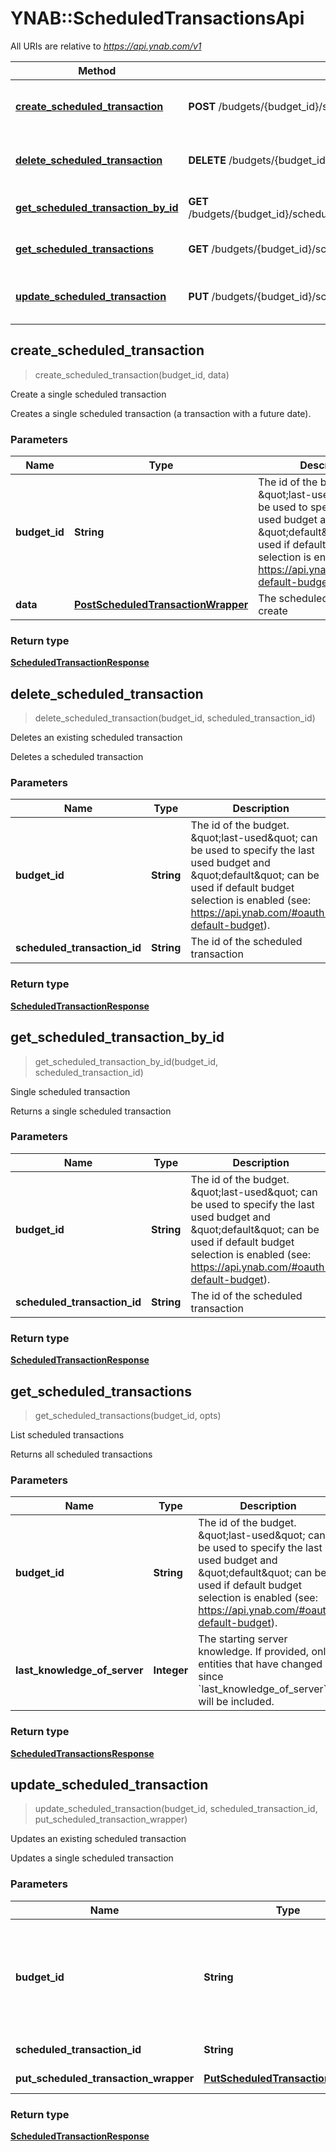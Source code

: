 # YNAB::ScheduledTransactionsApi

All URIs are relative to *https://api.ynab.com/v1*

| Method | HTTP request | Description |
| ------ | ------------ | ----------- |
| [**create_scheduled_transaction**](ScheduledTransactionsApi.md#create_scheduled_transaction) | **POST** /budgets/{budget_id}/scheduled_transactions | Create a single scheduled transaction |
| [**delete_scheduled_transaction**](ScheduledTransactionsApi.md#delete_scheduled_transaction) | **DELETE** /budgets/{budget_id}/scheduled_transactions | Deletes an existing scheduled transaction |
| [**get_scheduled_transaction_by_id**](ScheduledTransactionsApi.md#get_scheduled_transaction_by_id) | **GET** /budgets/{budget_id}/scheduled_transactions/{scheduled_transaction_id} | Single scheduled transaction |
| [**get_scheduled_transactions**](ScheduledTransactionsApi.md#get_scheduled_transactions) | **GET** /budgets/{budget_id}/scheduled_transactions | List scheduled transactions |
| [**update_scheduled_transaction**](ScheduledTransactionsApi.md#update_scheduled_transaction) | **PUT** /budgets/{budget_id}/scheduled_transactions | Updates an existing scheduled transaction |


## create_scheduled_transaction

> <ScheduledTransactionResponse> create_scheduled_transaction(budget_id, data)

Create a single scheduled transaction

Creates a single scheduled transaction (a transaction with a future date).

### Parameters

| Name | Type | Description | Notes |
| ---- | ---- | ----------- | ----- |
| **budget_id** | **String** | The id of the budget. \&quot;last-used\&quot; can be used to specify the last used budget and \&quot;default\&quot; can be used if default budget selection is enabled (see: https://api.ynab.com/#oauth-default-budget). |  |
| **data** | [**PostScheduledTransactionWrapper**](PostScheduledTransactionWrapper.md) | The scheduled transaction to create |  |

### Return type

[**ScheduledTransactionResponse**](ScheduledTransactionResponse.md)


## delete_scheduled_transaction

> <ScheduledTransactionResponse> delete_scheduled_transaction(budget_id, scheduled_transaction_id)

Deletes an existing scheduled transaction

Deletes a scheduled transaction

### Parameters

| Name | Type | Description | Notes |
| ---- | ---- | ----------- | ----- |
| **budget_id** | **String** | The id of the budget. \&quot;last-used\&quot; can be used to specify the last used budget and \&quot;default\&quot; can be used if default budget selection is enabled (see: https://api.ynab.com/#oauth-default-budget). |  |
| **scheduled_transaction_id** | **String** | The id of the scheduled transaction |  |

### Return type

[**ScheduledTransactionResponse**](ScheduledTransactionResponse.md)


## get_scheduled_transaction_by_id

> <ScheduledTransactionResponse> get_scheduled_transaction_by_id(budget_id, scheduled_transaction_id)

Single scheduled transaction

Returns a single scheduled transaction

### Parameters

| Name | Type | Description | Notes |
| ---- | ---- | ----------- | ----- |
| **budget_id** | **String** | The id of the budget. \&quot;last-used\&quot; can be used to specify the last used budget and \&quot;default\&quot; can be used if default budget selection is enabled (see: https://api.ynab.com/#oauth-default-budget). |  |
| **scheduled_transaction_id** | **String** | The id of the scheduled transaction |  |

### Return type

[**ScheduledTransactionResponse**](ScheduledTransactionResponse.md)


## get_scheduled_transactions

> <ScheduledTransactionsResponse> get_scheduled_transactions(budget_id, opts)

List scheduled transactions

Returns all scheduled transactions

### Parameters

| Name | Type | Description | Notes |
| ---- | ---- | ----------- | ----- |
| **budget_id** | **String** | The id of the budget. \&quot;last-used\&quot; can be used to specify the last used budget and \&quot;default\&quot; can be used if default budget selection is enabled (see: https://api.ynab.com/#oauth-default-budget). |  |
| **last_knowledge_of_server** | **Integer** | The starting server knowledge.  If provided, only entities that have changed since &#x60;last_knowledge_of_server&#x60; will be included. | [optional] |

### Return type

[**ScheduledTransactionsResponse**](ScheduledTransactionsResponse.md)


## update_scheduled_transaction

> <ScheduledTransactionResponse> update_scheduled_transaction(budget_id, scheduled_transaction_id, put_scheduled_transaction_wrapper)

Updates an existing scheduled transaction

Updates a single scheduled transaction

### Parameters

| Name | Type | Description | Notes |
| ---- | ---- | ----------- | ----- |
| **budget_id** | **String** | The id of the budget. \&quot;last-used\&quot; can be used to specify the last used budget and \&quot;default\&quot; can be used if default budget selection is enabled (see: https://api.ynab.com/#oauth-default-budget). |  |
| **scheduled_transaction_id** | **String** | The id of the scheduled transaction |  |
| **put_scheduled_transaction_wrapper** | [**PutScheduledTransactionWrapper**](PutScheduledTransactionWrapper.md) | The scheduled transaction to update |  |

### Return type

[**ScheduledTransactionResponse**](ScheduledTransactionResponse.md)


